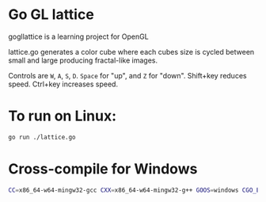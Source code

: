 # Go GL lattice

gogllattice is a learning project for OpenGL

lattice.go generates a color cube where each cubes size is cycled between small
and large producing fractal-like images.

Controls are `W`, `A`, `S`, `D`. `Space` for "up", and `Z` for "down".
Shift+key reduces speed. Ctrl+key increases speed.

# To run on Linux:

```sh
go run ./lattice.go
```

# Cross-compile for Windows

```sh
CC=x86_64-w64-mingw32-gcc CXX=x86_64-w64-mingw32-g++ GOOS=windows CGO_ENABLED=1 go build ./lattice.go
```
